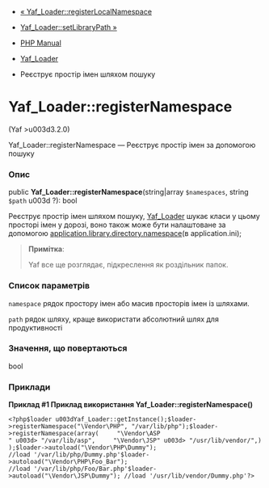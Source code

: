 - [«
Yaf_Loader::registerLocalNamespace](yaf-loader.registerlocalNamespace.md)
- [Yaf_Loader::setLibraryPath »](yaf-loader.setlibrarypath.md)

- [PHP Manual](index.md)
- [Yaf_Loader](class.yaf-loader.md)
- Реєструє простір імен шляхом пошуку

# Yaf_Loader::registerNamespace

(Yaf \>u003d3.2.0)

Yaf_Loader::registerNamespace — Реєструє простір імен за допомогою
пошуку

### Опис

public **Yaf_Loader::registerNamespace**(string\|array `$namespaces`,
string `$path` u003d ?): bool

Реєструє простір імен шляхом пошуку,
[Yaf_Loader](class.yaf-loader.md) шукає класи у цьому просторі імен
у дорозі, воно також може бути налаштоване за допомогою
[application.library.directory.namespace](yaf.appconfig.md#configuration.yaf.library.namespace)(в
application.ini);

> **Примітка**:
>
> Yaf все ще розглядає, підкреслення як роздільник папок.

### Список параметрів

`namespace`
рядок простору імен або масив просторів імен із шляхами.

`path`
рядок шляху, краще використати абсолютний шлях для продуктивності

### Значення, що повертаються

bool

### Приклади

**Приклад #1 Приклад використання **Yaf_Loader::registerNamespace()****

` <?php$loader u003dYaf_Loader::getInstance();$loader->registerNamespace("\Vendor\PHP", "/var/lib/php");$loader->registerNamespace(array(     "\Vendor\ASP " u003d> "/var/lib/asp",     "\Vendor\JSP" u003d> "/usr/lib/vendor/",));$loader->autoload("\Vendor\PHP\Dummy"); //load '/var/lib/php/Dummy.php'$loader->autoload("\Vendor\PHP\Foo_Bar"); //load '/var/lib/php/Foo/Bar.php'$loader->autoload("\Vendor\JSP\Dummy"); //load '/usr/lib/vendor/Dummy.php'?> `
